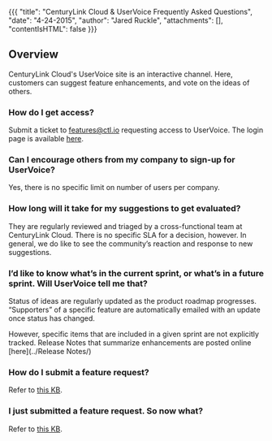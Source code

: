 {{{
  "title": "CenturyLink Cloud & UserVoice Frequently Asked Questions",
  "date": "4-24-2015",
  "author": "Jared Ruckle",
  "attachments": [],
  "contentIsHTML": false
}}}

## Overview

CenturyLink Cloud's UserVoice site is an interactive channel. Here, customers can suggest feature enhancements, and vote on the ideas of others.

### How do I get access?

Submit a ticket to [features@ctl.io](mailto:features@ctl.io) requesting access to UserVoice. The login page is available [here](http://centurylinkcloud.uservoice.com/forums/207923-feature-suggestions).

### Can I encourage others from my company to sign-up for UserVoice?
Yes, there is no specific limit on number of users per company.

### How long will it take for my suggestions to get evaluated?

They are regularly reviewed and triaged by a cross-functional team at CenturyLink Cloud. There is no specific SLA for a decision, however. In general, we do like to see the community’s reaction and response to new suggestions.

### I’d like to know what’s in the current sprint, or what’s in a future sprint. Will UserVoice tell me that?

Status of ideas are regularly updated as the product roadmap progresses. “Supporters” of a specific feature are automatically emailed with an update once status has changed.

However, specific items that are included in a given sprint are not explicitly tracked. Release Notes that summarize enhancements are posted online [here](../Release Notes/)

### How do I submit a feature request?

Refer to [this KB](../Support/how-do-i-submit-a-feature-request.md).

### I just submitted a feature request. So now what?
Refer to [this KB](../Support/i-just-submitted-a-feature-request-now-what.md).
